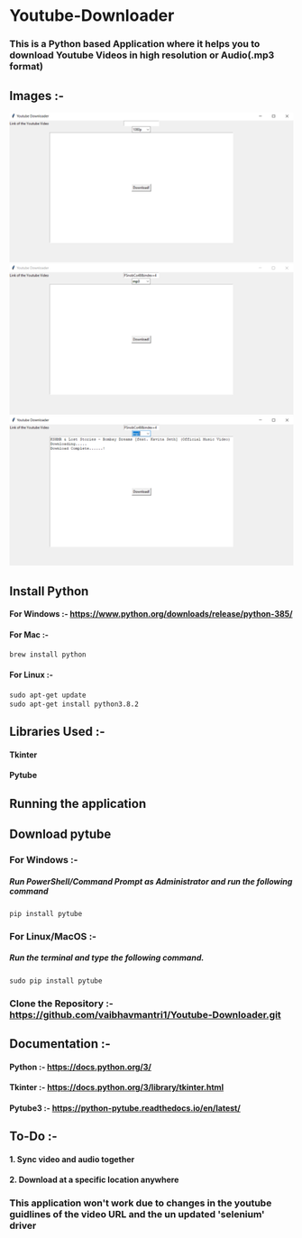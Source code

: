 # Youtube-Downloader
### This is a Python based Application where it helps you to download Youtube Videos in high resolution or Audio(.mp3 format)

## Images :- 

<img src = './images/home.PNG'>
<br> 
<img src = './images/format.PNG'>
<br>
<img src = './images/done.PNG'>

## Install Python

#### For Windows :- https://www.python.org/downloads/release/python-385/

#### For Mac :- 
```
brew install python
```

#### For Linux :- 
```
sudo apt-get update
sudo apt-get install python3.8.2
 ```
## Libraries Used :- 
#### Tkinter
#### Pytube
## Running the application

## Download pytube

### For Windows :- 
   ##### Run PowerShell/Command Prompt as Administrator and run the following command
 ```
 pip install pytube
 ```

### For Linux/MacOS :-
   ##### Run the terminal and type the following command.
    
```
sudo pip install pytube
```
    
### Clone the Repository :- https://github.com/vaibhavmantri1/Youtube-Downloader.git    

## Documentation :-
  #### Python :- https://docs.python.org/3/
  #### Tkinter :- https://docs.python.org/3/library/tkinter.html
  #### Pytube3 :- https://python-pytube.readthedocs.io/en/latest/
  
## To-Do :-
 #### 1. Sync video and audio together
 #### 2. Download at a specific location anywhere

### This application won't work due to changes in the youtube guidlines of the video URL and the un updated 'selenium' driver
